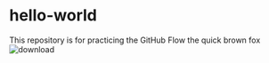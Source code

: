 # hello-world
This repository is for practicing the GitHub Flow
the quick brown fox
![download](https://github.com/user-attachments/assets/cc4b5562-98f5-4de0-a26a-986a5da22cda)
